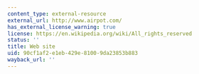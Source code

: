 ```yaml
---
content_type: external-resource
external_url: http://www.airpot.com/
has_external_license_warning: true
license: https://en.wikipedia.org/wiki/All_rights_reserved
status: ''
title: Web site
uid: 90cf1af2-e1eb-429e-8100-9da23853b883
wayback_url: ''
---
```

